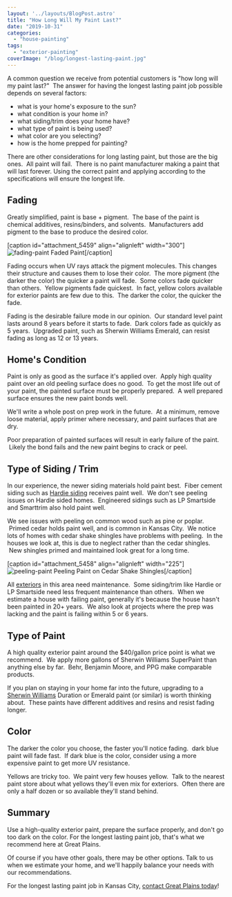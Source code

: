 ```yaml
---
layout: '../layouts/BlogPost.astro'
title: "How Long Will My Paint Last?"
date: "2019-10-31"
categories: 
  - "house-painting"
tags: 
  - "exterior-painting"
coverImage: "/blog/longest-lasting-paint.jpg"
---
```


A common question we receive from potential customers is "how long will my paint last?"  The answer for having the longest lasting paint job possible depends on several factors:

- what is your home's exposure to the sun?
- what condition is your home in?
- what siding/trim does your home have?
- what type of paint is being used?
- what color are you selecting?
- how is the home prepped for painting?

There are other considerations for long lasting paint, but those are the big ones.  All paint will fail.  There is no paint manufacturer making a paint that will last forever. Using the correct paint and applying according to the specifications will ensure the longest life.

## Fading

Greatly simplified, paint is base + pigment.  The base of the paint is chemical additives, resins/binders, and solvents.  Manufacturers add pigment to the base to produce the desired color.

\[caption id="attachment\_5459" align="alignleft" width="300"\]![fading-paint](/blog/images/fading-300x225.jpg) Faded Paint\[/caption\]

Fading occurs when UV rays attack the pigment molecules. This changes their structure and causes them to lose their color.  The more pigment (the darker the color) the quicker a paint will fade.  Some colors fade quicker than others.  Yellow pigments fade quickest.  In fact, yellow colors available for exterior paints are few due to this.  The darker the color, the quicker the fade.

Fading is the desirable failure mode in our opinion.  Our standard level paint lasts around 8 years before it starts to fade.  Dark colors fade as quickly as 5 years.  Upgraded paint, such as Sherwin Williams Emerald, can resist fading as long as 12 or 13 years.

## Home's Condition

Paint is only as good as the surface it's applied over.  Apply high quality paint over an old peeling surface does no good.  To get the most life out of your paint, the painted surface must be properly prepared.  A well prepared surface ensures the new paint bonds well.

We'll write a whole post on prep work in the future.  At a minimum, remove loose material, apply primer where necessary, and paint surfaces that are dry.

Poor preparation of painted surfaces will result in early failure of the paint.  Likely the bond fails and the new paint begins to crack or peel.

## Type of Siding / Trim

In our experience, the newer siding materials hold paint best.  Fiber cement siding such as [Hardie siding](https://greatplainspaintingkc.com/james-hardie-siding-kansas-city/) receives paint well.  We don't see peeling issues on Hardie sided homes.  Engineered sidings such as LP Smartside and Smarttrim also hold paint well.

We see issues with peeling on common wood such as pine or poplar.  Primed cedar holds paint well, and is common in Kansas City.  We notice lots of homes with cedar shake shingles have problems with peeling.  In the houses we look at, this is due to neglect rather than the cedar shingles.  New shingles primed and maintained look great for a long time.

\[caption id="attachment\_5458" align="alignleft" width="225"\]![peeling-paint](/blog/images/peeling-225x300.jpg) Peeling Paint on Cedar Shake Shingles\[/caption\]

All [exteriors](https://greatplainspaintingkc.com/exterior-painting-season-kansas-city/) in this area need maintenance.  Some siding/trim like Hardie or LP Smartside need less frequent maintenance than others.  When we estimate a house with failing paint, generally it's because the house hasn't been painted in 20+ years.  We also look at projects where the prep was lacking and the paint is failing within 5 or 6 years.

## Type of Paint

A high quality exterior paint around the $40/gallon price point is what we recommend.  We apply more gallons of Sherwin Williams SuperPaint than anything else by far.  Behr, Benjamin Moore, and PPG make comparable products.

If you plan on staying in your home far into the future, upgrading to a [Sherwin Williams](https://www.sherwin-williams.com/sherwinwilliams) Duration or Emerald paint (or similar) is worth thinking about.  These paints have different additives and resins and resist fading longer.

## Color

The darker the color you choose, the faster you'll notice fading.  dark blue paint will fade fast.  If dark blue is the color, consider using a more expensive paint to get more UV resistance.

Yellows are tricky too.  We paint very few houses yellow.  Talk to the nearest paint store about what yellows they'll even mix for exteriors.  Often there are only a half dozen or so available they'll stand behind.

## Summary

Use a high-quality exterior paint, prepare the surface properly, and don't go too dark on the color. For the longest lasting paint job, that's what we recommend here at Great Plains.

Of course if you have other goals, there may be other options. Talk to us when we estimate your home, and we'll happily balance your needs with our recommendations.

For the longest lasting paint job in Kansas City, [contact Great Plains today](https://greatplainspaintingkc.com/contact/)!

